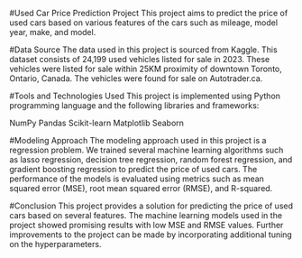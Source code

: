 #Used Car Price Prediction Project
This project aims to predict the price of used cars based on various features of the cars such as mileage, model year, make, and model.

#Data Source
The data used in this project is sourced from Kaggle. This dataset consists of 24,199 used vehicles listed for sale in 2023. These vehicles were listed for sale within 25KM proximity of downtown Toronto, Ontario, Canada. The vehicles were found for sale on Autotrader.ca.

#Tools and Technologies Used
This project is implemented using Python programming language and the following libraries and frameworks:

NumPy
Pandas
Scikit-learn
Matplotlib
Seaborn

#Modeling Approach
The modeling approach used in this project is a regression problem. We trained several machine learning algorithms such as lasso regression, decision tree regression, random forest regression, and gradient boosting regression to predict the price of used cars. The performance of the models is evaluated using metrics such as mean squared error (MSE), root mean squared error (RMSE), and R-squared.

#Conclusion
This project provides a solution for predicting the price of used cars based on several features. The machine learning models used in the project showed promising results with low MSE and RMSE values. Further improvements to the project can be made by incorporating additional tuning on the hyperparameters.
